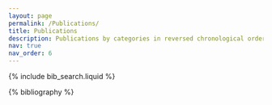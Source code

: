 ```yaml
---
layout: page
permalink: /Publications/
title: Publications
description: Publications by categories in reversed chronological order. Generated by jekyll-scholar.
nav: true
nav_order: 6
---
```


<!-- _pages/publications.md -->

<!-- Bibsearch Feature -->

{% include bib_search.liquid %}

<div class="publications">

{% bibliography %}

</div>
